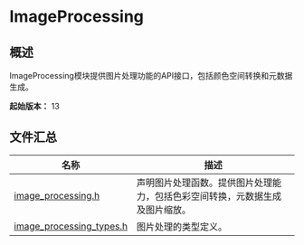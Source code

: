 # ImageProcessing

## 概述

ImageProcessing模块提供图片处理功能的API接口，包括颜色空间转换和元数据生成。

**起始版本：** 13
## 文件汇总

| 名称 | 描述 |
| -- | -- |
| [image_processing.h](capi-image-processing-h.md) | 声明图片处理函数。提供图片处理能力，包括色彩空间转换，元数据生成及图片缩放。 |
| [image_processing_types.h](capi-image-processing-types-h.md) | 图片处理的类型定义。 |
